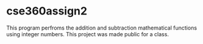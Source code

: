 # cse360assign2

This program perfroms the addition and subtraction mathematical functions using integer numbers. This project was made public for a class.
